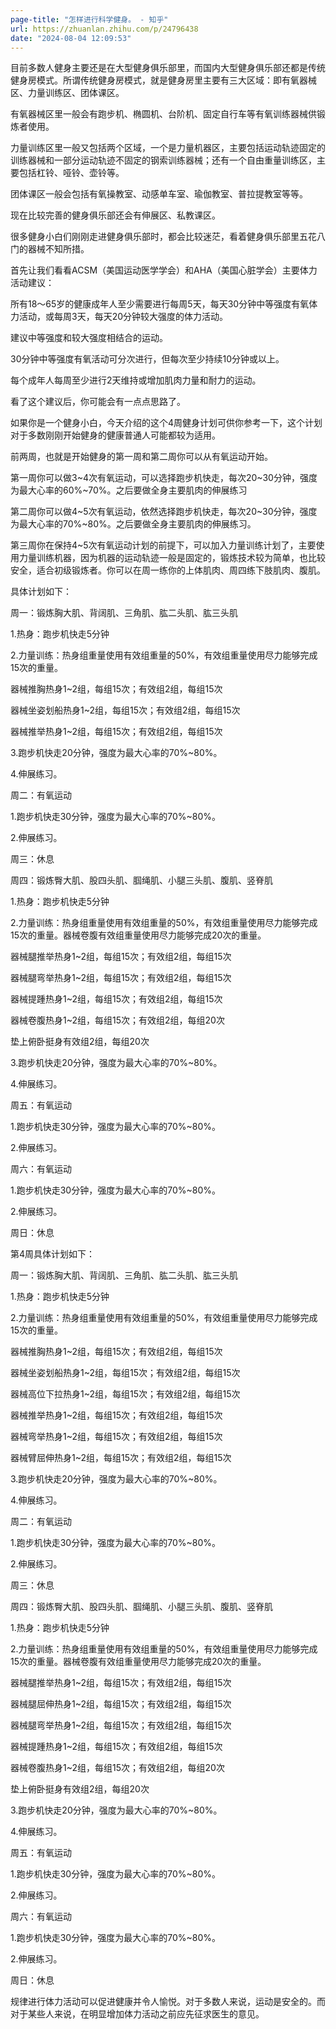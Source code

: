 ```yaml
---
page-title: "怎样进行科学健身。 - 知乎"
url: https://zhuanlan.zhihu.com/p/24796438
date: "2024-08-04 12:09:53"
---
```

目前多数人健身主要还是在大型健身俱乐部里，而国内大型健身俱乐部还都是传统健身房模式。所谓传统健身房模式，就是健身房里主要有三大区域：即有氧器械区、力量训练区、团体课区。

有氧器械区里一般会有跑步机、椭圆机、台阶机、固定自行车等有氧训练器械供锻炼者使用。

力量训练区里一般又包括两个区域，一个是力量机器区，主要包括运动轨迹固定的训练器械和一部分运动轨迹不固定的钢索训练器械；还有一个自由重量训练区，主要包括杠铃、哑铃、壶铃等。

团体课区一般会包括有氧操教室、动感单车室、瑜伽教室、普拉提教室等等。

现在比较完善的健身俱乐部还会有伸展区、私教课区。

很多健身小白们刚刚走进健身俱乐部时，都会比较迷茫，看着健身俱乐部里五花八门的器械不知所措。

首先让我们看看ACSM（美国运动医学学会）和AHA（美国心脏学会）主要体力活动建议：

所有18～65岁的健康成年人至少需要进行每周5天，每天30分钟中等强度有氧体力活动，或每周3天，每天20分钟较大强度的体力活动。

建议中等强度和较大强度相结合的运动。

30分钟中等强度有氧活动可分次进行，但每次至少持续10分钟或以上。

每个成年人每周至少进行2天维持或增加肌肉力量和耐力的运动。

看了这个建议后，你可能会有一点点思路了。

如果你是一个健身小白，今天介绍的这个4周健身计划可供你参考一下，这个计划对于多数刚刚开始健身的健康普通人可能都较为适用。

前两周，也就是开始健身的第一周和第二周你可以从有氧运动开始。

第一周你可以做3~4次有氧运动，可以选择跑步机快走，每次20~30分钟，强度为最大心率的60%~70%。之后要做全身主要肌肉的伸展练习

第二周你可以做4~5次有氧运动，依然选择跑步机快走，每次20~30分钟，强度为最大心率的70%~80%。之后要做全身主要肌肉的伸展练习。

第三周你在保持4~5次有氧运动计划的前提下，可以加入力量训练计划了，主要使用力量训练机器，因为机器的运动轨迹一般是固定的，锻炼技术较为简单，也比较安全，适合初级锻炼者。你可以在周一练你的上体肌肉、周四练下肢肌肉、腹肌。

具体计划如下：

周一：锻炼胸大肌、背阔肌、三角肌、肱二头肌、肱三头肌

1.热身：跑步机快走5分钟

2.力量训练：热身组重量使用有效组重量的50%，有效组重量使用尽力能够完成15次的重量。

器械推胸热身1~2组，每组15次；有效组2组，每组15次

器械坐姿划船热身1~2组，每组15次；有效组2组，每组15次

器械推举热身1~2组，每组15次；有效组2组，每组15次

3.跑步机快走20分钟，强度为最大心率的70%~80%。

4.伸展练习。

周二：有氧运动

1.跑步机快走30分钟，强度为最大心率的70%~80%。

2.伸展练习。

周三：休息

周四：锻炼臀大肌、股四头肌、腘绳肌、小腿三头肌、腹肌、竖脊肌

1.热身：跑步机快走5分钟

2.力量训练：热身组重量使用有效组重量的50%，有效组重量使用尽力能够完成15次的重量。器械卷腹有效组重量使用尽力能够完成20次的重量。

器械腿推举热身1~2组，每组15次；有效组2组，每组15次

器械腿弯举热身1~2组，每组15次；有效组2组，每组15次

器械提踵热身1~2组，每组15次；有效组2组，每组15次

器械卷腹热身1~2组，每组15次；有效组2组，每组20次

垫上俯卧挺身有效组2组，每组20次

3.跑步机快走20分钟，强度为最大心率的70%~80%。

4.伸展练习。

周五：有氧运动

1.跑步机快走30分钟，强度为最大心率的70%~80%。

2.伸展练习。

周六：有氧运动

1.跑步机快走30分钟，强度为最大心率的70%~80%。

2.伸展练习。

周日：休息

第4周具体计划如下：

周一：锻炼胸大肌、背阔肌、三角肌、肱二头肌、肱三头肌

1.热身：跑步机快走5分钟

2.力量训练：热身组重量使用有效组重量的50%，有效组重量使用尽力能够完成15次的重量。

器械推胸热身1~2组，每组15次；有效组2组，每组15次

器械坐姿划船热身1~2组，每组15次；有效组2组，每组15次

器械高位下拉热身1~2组，每组15次；有效组2组，每组15次

器械推举热身1~2组，每组15次；有效组2组，每组15次

器械弯举热身1~2组，每组15次；有效组2组，每组15次

器械臂屈伸热身1~2组，每组15次；有效组2组，每组15次

3.跑步机快走20分钟，强度为最大心率的70%~80%。

4.伸展练习。

周二：有氧运动

1.跑步机快走30分钟，强度为最大心率的70%~80%。

2.伸展练习。

周三：休息

周四：锻炼臀大肌、股四头肌、腘绳肌、小腿三头肌、腹肌、竖脊肌

1.热身：跑步机快走5分钟

2.力量训练：热身组重量使用有效组重量的50%，有效组重量使用尽力能够完成15次的重量。器械卷腹有效组重量使用尽力能够完成20次的重量。

器械腿推举热身1~2组，每组15次；有效组2组，每组15次

器械腿屈伸热身1~2组，每组15次；有效组2组，每组15次

器械腿弯举热身1~2组，每组15次；有效组2组，每组15次

器械提踵热身1~2组，每组15次；有效组2组，每组15次

器械卷腹热身1~2组，每组15次；有效组2组，每组20次

垫上俯卧挺身有效组2组，每组20次

3.跑步机快走20分钟，强度为最大心率的70%~80%。

4.伸展练习。

周五：有氧运动

1.跑步机快走30分钟，强度为最大心率的70%~80%。

2.伸展练习。

周六：有氧运动

1.跑步机快走30分钟，强度为最大心率的70%~80%。

2.伸展练习。

周日：休息

规律进行体力活动可以促进健康并令人愉悦。对于多数人来说，运动是安全的。而对于某些人来说，在明显增加体力活动之前应先征求医生的意见。